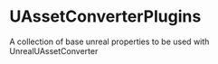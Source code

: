# UAssetConverterPlugins
 A collection of base unreal properties to be used with UnrealUAssetConverter

